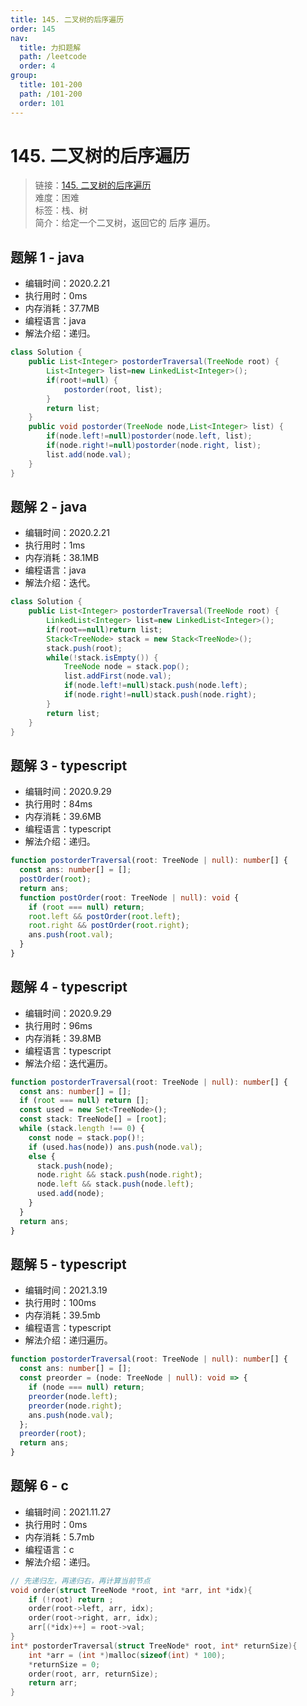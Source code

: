 ```yaml
---
title: 145. 二叉树的后序遍历
order: 145
nav:
  title: 力扣题解
  path: /leetcode
  order: 4
group:
  title: 101-200
  path: /101-200
  order: 101
---
```


# 145. 二叉树的后序遍历

> 链接：[145. 二叉树的后序遍历](https://leetcode-cn.com/problems/binary-tree-postorder-traversal/)  
> 难度：困难  
> 标签：栈、树  
> 简介：给定一个二叉树，返回它的 后序 遍历。

## 题解 1 - java

- 编辑时间：2020.2.21
- 执行用时：0ms
- 内存消耗：37.7MB
- 编程语言：java
- 解法介绍：递归。

```java
class Solution {
    public List<Integer> postorderTraversal(TreeNode root) {
        List<Integer> list=new LinkedList<Integer>();
        if(root!=null) {
        	postorder(root, list);
        }
        return list;
    }
    public void postorder(TreeNode node,List<Integer> list) {
    	if(node.left!=null)postorder(node.left, list);
    	if(node.right!=null)postorder(node.right, list);
    	list.add(node.val);
    }
}
```

## 题解 2 - java

- 编辑时间：2020.2.21
- 执行用时：1ms
- 内存消耗：38.1MB
- 编程语言：java
- 解法介绍：迭代。

```java
class Solution {
    public List<Integer> postorderTraversal(TreeNode root) {
        LinkedList<Integer> list=new LinkedList<Integer>();
        if(root==null)return list;
        Stack<TreeNode> stack = new Stack<TreeNode>();
        stack.push(root);
        while(!stack.isEmpty()) {
        	TreeNode node = stack.pop();
        	list.addFirst(node.val);
        	if(node.left!=null)stack.push(node.left);
        	if(node.right!=null)stack.push(node.right);
        }
        return list;
    }
}
```

## 题解 3 - typescript

- 编辑时间：2020.9.29
- 执行用时：84ms
- 内存消耗：39.6MB
- 编程语言：typescript
- 解法介绍：递归。

```typescript
function postorderTraversal(root: TreeNode | null): number[] {
  const ans: number[] = [];
  postOrder(root);
  return ans;
  function postOrder(root: TreeNode | null): void {
    if (root === null) return;
    root.left && postOrder(root.left);
    root.right && postOrder(root.right);
    ans.push(root.val);
  }
}
```

## 题解 4 - typescript

- 编辑时间：2020.9.29
- 执行用时：96ms
- 内存消耗：39.8MB
- 编程语言：typescript
- 解法介绍：迭代遍历。

```typescript
function postorderTraversal(root: TreeNode | null): number[] {
  const ans: number[] = [];
  if (root === null) return [];
  const used = new Set<TreeNode>();
  const stack: TreeNode[] = [root];
  while (stack.length !== 0) {
    const node = stack.pop()!;
    if (used.has(node)) ans.push(node.val);
    else {
      stack.push(node);
      node.right && stack.push(node.right);
      node.left && stack.push(node.left);
      used.add(node);
    }
  }
  return ans;
}
```

## 题解 5 - typescript

- 编辑时间：2021.3.19
- 执行用时：100ms
- 内存消耗：39.5mb
- 编程语言：typescript
- 解法介绍：递归遍历。

```typescript
function postorderTraversal(root: TreeNode | null): number[] {
  const ans: number[] = [];
  const preorder = (node: TreeNode | null): void => {
    if (node === null) return;
    preorder(node.left);
    preorder(node.right);
    ans.push(node.val);
  };
  preorder(root);
  return ans;
}
```

## 题解 6 - c

- 编辑时间：2021.11.27
- 执行用时：0ms
- 内存消耗：5.7mb
- 编程语言：c
- 解法介绍：递归。

```c
// 先递归左，再递归右，再计算当前节点
void order(struct TreeNode *root, int *arr, int *idx){
    if (!root) return ;
    order(root->left, arr, idx);
    order(root->right, arr, idx);
    arr[(*idx)++] = root->val;
}
int* postorderTraversal(struct TreeNode* root, int* returnSize){
    int *arr = (int *)malloc(sizeof(int) * 100);
    *returnSize = 0;
    order(root, arr, returnSize);
    return arr;
}
```
